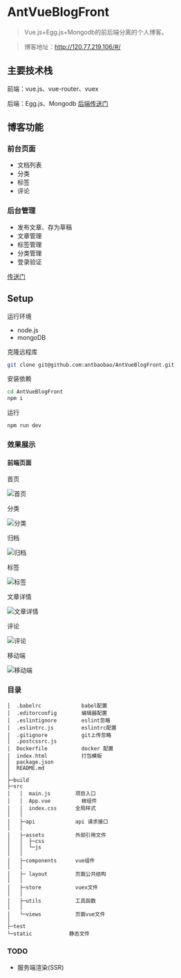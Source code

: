 # AntVueBlogFront

> Vue.js+Egg.js+Mongodb的前后端分离的个人博客。

> 博客地址：http://120.77.219.106/#/

## 主要技术栈
前端：vue.js、vue-router、vuex

后端：Egg.js、Mongodb [后端传送门](https://github.com/antbaobao/AntEggBlogService)

## 博客功能
### 前台页面
- 文档列表
- 分类
- 标签
- 评论

### 后台管理
- 发布文章、存为草稿
- 文章管理
- 标签管理
- 分类管理
- 登录验证

[传送门](https://github.com/antbaobao/AntVueBlogAdmin)

## Setup

运行环境
- node.js
- mongoDB

克隆远程库
```bash
git clone git@github.com:antbaobao/AntVueBlogFront.git
```
安装依赖
```bash
cd AntVueBlogFront
npm i
```
运行
```bash
npm run dev
```

### 效果展示
#### 前端页面

首页

![首页](https://user-gold-cdn.xitu.io/2018/12/1/1676572119695679?w=2878&h=1576&f=jpeg&s=841444)

分类

![分类](https://user-gold-cdn.xitu.io/2018/12/1/1676573f518d65c9?w=2878&h=1574&f=jpeg&s=855442)

归档

![归档](https://user-gold-cdn.xitu.io/2018/12/1/1676570c62745466?w=2878&h=1574&f=jpeg&s=743367)

标签

![标签](https://user-gold-cdn.xitu.io/2018/12/1/16765683665250c4?w=2878&h=1572&f=jpeg&s=965756)

文章详情

![文章详情](https://user-gold-cdn.xitu.io/2018/12/1/167657ac611ff898?w=2876&h=1572&f=jpeg&s=666548)

评论

![评论](https://user-gold-cdn.xitu.io/2018/12/1/167657b4c9fabf9c?w=2878&h=1124&f=jpeg&s=409908)


移动端

![移动端](https://user-gold-cdn.xitu.io/2018/12/1/16765764348e3481?w=1080&h=2244&f=jpeg&s=1059950)
### 目录
```
│  .babelrc             babel配置
│  .editorconfig        编辑器配置
│  .eslintignore        eslint忽略
│  .eslintrc.js         eslintrc配置
│  .gitignore           git上传忽略
│  .postcssrc.js
│  Dockerfile           docker 配置
│  index.html           打包模板
│  package.json
│  README.md
│
├─build
├─src
│   │  main.js        项目入口
│   │  App.vue          根组件
│   │  index.css      全局样式
│   │
│   ├─api             api 请求接口
│   │
│   ├─assets          外部引用文件
│   │  ├─css
│   │  └─js
│   │
│   ├─components      vue组件
│   │
│   ├─ layout         页面公共结构
│   │
│   ├─store           vuex文件
│   │
│   ├─utils           工具函数
│   │
│   └─views           页面vue文件
│
├─test
└─static            静态文件
```


### TODO
- 服务端渲染(SSR)


